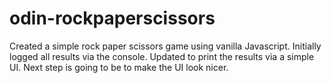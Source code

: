 # odin-rockpaperscissors

Created a simple rock paper scissors game using vanilla Javascript. Initially logged all results via the console. Updated to print the results via a simple UI. Next step is going to be to make the UI look nicer.
